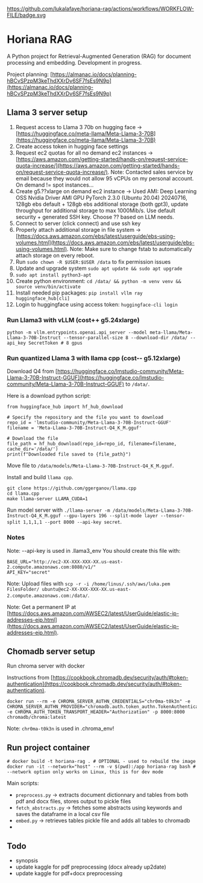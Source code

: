 https://github.com/lukalafaye/horiana-rag/actions/workflows/WORKFLOW-FILE/badge.svg

# Horiana RAG

A Python project for Retrieval-Augmented Generation (RAG) for document processing and embedding.
Development in progress.

Project planning: [https://almanac.io/docs/planning-hBCvSPzpM3keThdXXrDv6SF7fsEs9N9p](https://almanac.io/docs/planning-hBCvSPzpM3keThdXXrDv6SF7fsEs9N9p)

## Llama 3 server setup

1. Request access to Llama 3 70b on hugging face → [https://huggingface.co/meta-llama/Meta-Llama-3-70B](https://huggingface.co/meta-llama/Meta-Llama-3-70B)
2. Create access token in hugging face settings
3. Request ec2 quotas for all no demand ec2 instances -> [https://aws.amazon.com/getting-started/hands-on/request-service-quota-increase/](https://aws.amazon.com/getting-started/hands-on/request-service-quota-increase/). Note: Contacted sales service by email because they would not allow 95 vCPUs on my personal account. On demand != spot instances...
4. Create g5.??xlarge on demand ec2 instance -> Used AMI: Deep Learning OSS Nvidia Driver AMI GPU PyTorch 2.3.0 (Ubuntu 20.04) 20240716, 128gb ebs default + 128gb ebs additional storage (both gpt3), update throughput for additional storage to max 1000Mib/s. Use default security + generated SSH key. Choose ?? based on LLM needs.
5. Connect to server (click connect) and use ssh key
6. Properly attach additional storage in file system -> [https://docs.aws.amazon.com/ebs/latest/userguide/ebs-using-volumes.html](https://docs.aws.amazon.com/ebs/latest/userguide/ebs-using-volumes.html). Note: Make sure to change fstab to automatically attach storage on every reboot.
7. Run `sudo chown -R $USER:$USER /data` to fix permission issues
8. Update and upgrade system `sudo apt update && sudo apt upgrade`
9. `sudo apt install python3-apt` 
10. Create python environment: `cd /data/ && python -m venv venv && source venv/bin/activate` 
11. Install needed pip packages: `pip install vllm ray huggingface_hub[cli]`
12. Login to huggingface using access token: `huggingface-cli login`

### Run Llama3 with vLLM (cost++ g5.24xlarge)

```
python -m vllm.entrypoints.openai.api_server --model meta-llama/Meta-Llama-3-70B-Instruct --tensor-parallel-size 8 --download-dir /data/ --api_key SecretToken # 8 gpus
```

### Run quantized Llama 3 with llama cpp (cost-- g5.12xlarge)

Download Q4 from [https://huggingface.co/lmstudio-community/Meta-Llama-3-70B-Instruct-GGUF](https://huggingface.co/lmstudio-community/Meta-Llama-3-70B-Instruct-GGUF) to `/data/`.

Here is a download python script:

```
from huggingface_hub import hf_hub_download

# Specify the repository and the file you want to download
repo_id = 'lmstudio-community/Meta-Llama-3-70B-Instruct-GGUF'
filename = 'Meta-Llama-3-70B-Instruct-Q4_K_M.gguf'

# Download the file
file_path = hf_hub_download(repo_id=repo_id, filename=filename, cache_dir='/data/')
print(f"Downloaded file saved to {file_path}")
```

Move file to `/data/models/Meta-Llama-3-70B-Instruct-Q4_K_M.gguf`.

Install and build `llama cpp`.

```
git clone https://github.com/ggerganov/llama.cpp
cd llama.cpp
make llama-server LLAMA_CUDA=1
```

Run model server with `./llama-server -m /data/models/Meta-Llama-3-70B-Instruct-Q4_K_M.gguf --gpu-layers 196 --split-mode layer --tensor-split 1,1,1,1 --port 8000 --api-key secret`.

### Notes


Note: --api-key is used in .llama3_env
You should create this file with:

```
BASE_URL="http://ec2-XX-XXX-XXX-XX.us-east-2.compute.amazonaws.com:8080/v1/"
API_KEY="secret"
```

Note: Upload files with `scp -r -i /home/linus/.ssh/aws/luka.pem FilesFolder/ ubuntu@ec2-XX-XXX-XXX-XX.us-east-2.compute.amazonaws.com:/data/`.

Note: Get a permanent IP at [https://docs.aws.amazon.com/AWSEC2/latest/UserGuide/elastic-ip-addresses-eip.html](https://docs.aws.amazon.com/AWSEC2/latest/UserGuide/elastic-ip-addresses-eip.html).


## Chomadb server setup

Run chroma server with docker

Instructions from [https://cookbook.chromadb.dev/security/auth/#token-authentication](https://cookbook.chromadb.dev/security/auth/#token-authentication).

```
docker run --rm -e CHROMA_SERVER_AUTHN_CREDENTIALS="chr0ma-t0k3n" -e CHROMA_SERVER_AUTHN_PROVIDER="chromadb.auth.token_authn.TokenAuthenticationServerProvider" -e CHROMA_AUTH_TOKEN_TRANSPORT_HEADER="Authorization" -p 8000:8000  chromadb/chroma:latest
```

Note: `chr0ma-t0k3n` is used in .chroma_env!

## Run project container

```
# docker build -t horiana-rag . # OPTIONAL - used to rebuild the image
docker run -it --network="host" --rm -v $(pwd):/app horiana-rag bash # --network option only works on Linux, this is for dev mode
```

Main scripts:

- `preprocess.py` -> extracts document dictionnary and tables from both pdf and docx files, stores output to pickle files
- `fetch_abstracts.py` -> fetches some abstracts using keywords and saves the dataframe in a local csv file
- `embed.py` -> retrieves tables pickle file and adds all tables to chromadb 
- 

## Todo 

* synopsis
* update kaggle for pdf preprocessing (docx already up2date)
* update kaggle for pdf+docx preprocessing
